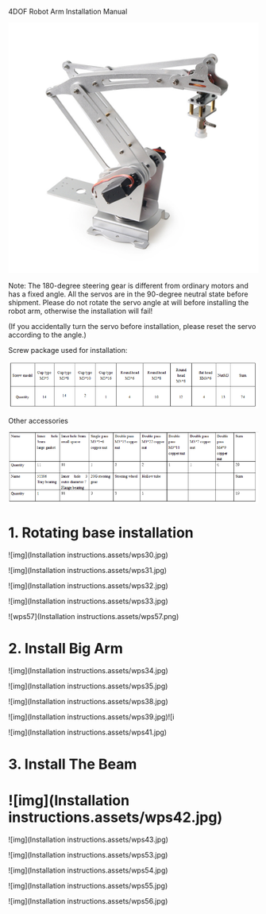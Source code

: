 4DOF Robot Arm Installation Manual

![img](https://github.com/SmartArduino/Robot_Arm/blob/master/img/20200922140622.png)

Note: The 180-degree steering gear is different from ordinary motors and has a fixed angle. All the servos are in the 90-degree neutral state before shipment. Please do not rotate the servo angle at will before installing the robot arm, otherwise the installation will fail!

(If you accidentally turn the servo before installation, please reset the servo according to the angle.)

Screw package used for installation:

![img](https://github.com/SmartArduino/Robot_Arm/blob/master/img/20200922140810.png)

Other accessories

![img](https://github.com/SmartArduino/Robot_Arm/blob/master/img/20200922140811.png)

# 1. Rotating base installation

![img](Installation instructions.assets/wps30.jpg)

![img](Installation instructions.assets/wps31.jpg) 

![img](Installation instructions.assets/wps32.jpg) 

![img](Installation instructions.assets/wps33.jpg)

![wps57](Installation instructions.assets/wps57.png)

# 2. Install Big Arm

![img](Installation instructions.assets/wps34.jpg) 

 

![img](Installation instructions.assets/wps35.jpg)

![img](Installation instructions.assets/wps38.jpg) 

![img](Installation instructions.assets/wps39.jpg)![i

![img](Installation instructions.assets/wps41.jpg) 

# 3. Install The Beam

# ![img](Installation instructions.assets/wps42.jpg) 

![img](Installation instructions.assets/wps43.jpg) 

![img](Installation instructions.assets/wps53.jpg) 

![img](Installation instructions.assets/wps54.jpg) 

![img](Installation instructions.assets/wps55.jpg) 

![img](Installation instructions.assets/wps56.jpg) 

 

